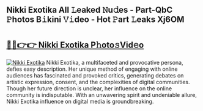 ## Nikki Exotika All 𝙻eaked 𝙽u𝚍es - Part-QbC 𝙿hotos B𝚒kini 𝚅𝚒deo - Hot 𝙿art 𝙻eaks Xj6OM

# <h2><a href="http://ld0pfz4.urlbe.top/?page=Nikki+Exotika">🔗🔗👉👉 Nikki Exotika P𝚑oto𝚜Vid𝚎o</a></h2>

[![Nikki Exotika](https://i.imgur.com/eBuTRDB.gif)](http://ld0pfz4.urlbe.top/?page=Nikki+Exotika)
Nikki Exotika, a multifaceted and provocative persona, defies easy description. Her unique method of engaging with online audiences has fascinated and provoked critics, generating debates on artistic expression, consent, and the complexities of digital communities. Though her future direction is unclear, her influence on the online community is indisputable. With an unwavering spirit and undeniable allure, Nikki Exotika influence on digital media is groundbreaking.
